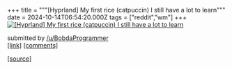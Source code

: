 +++
title = """[Hyprland] My first rice (catpuccin) I still have a lot to learn"""
date = 2024-10-14T06:54:20.000Z
tags = ["reddit","wm"]
+++
[![[Hyprland] My first rice (catpuccin) I still have a lot to learn](https://b.thumbs.redditmedia.com/GPlG9WwKvNMxQzHd6BufshU_J6gRf9yGA_m5ahTylmE.jpg "[Hyprland] My first rice (catpuccin) I still have a lot to learn")](https://www.reddit.com/r/unixporn/comments/1g3a1d8/hyprland_my_first_rice_catpuccin_i_still_have_a/)

submitted by [/u/BobdaProgrammer](https://www.reddit.com/user/BobdaProgrammer)  
[\[link\]](https://www.reddit.com/gallery/1g3a1d8) [\[comments\]](https://www.reddit.com/r/unixporn/comments/1g3a1d8/hyprland_my_first_rice_catpuccin_i_still_have_a/)

[[source]](https://www.reddit.com/r/unixporn/comments/1g3a1d8/hyprland_my_first_rice_catpuccin_i_still_have_a/)
